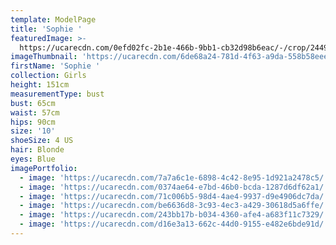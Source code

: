 ```yaml
---
template: ModelPage
title: 'Sophie '
featuredImage: >-
  https://ucarecdn.com/0efd02fc-2b1e-466b-9bb1-cb32d98b6eac/-/crop/2449x1046/0,0/-/preview/
imageThumbnail: 'https://ucarecdn.com/6de68a24-781d-4f63-a9da-558b58eee0b1/'
firstName: 'Sophie '
collection: Girls
height: 151cm
measurementType: bust
bust: 65cm
waist: 57cm
hips: 90cm
size: '10'
shoeSize: 4 US
hair: Blonde
eyes: Blue
imagePortfolio:
  - image: 'https://ucarecdn.com/7a7a6c1e-6898-4c42-8e95-1d921a2478c5/'
  - image: 'https://ucarecdn.com/0374ae64-e7bd-46b0-bcda-1287d6df62a1/'
  - image: 'https://ucarecdn.com/71c006b5-98d4-4ae4-9937-d9e4906dc7da/'
  - image: 'https://ucarecdn.com/be6636d8-3c93-4ec3-a429-30618d5a6ffe/'
  - image: 'https://ucarecdn.com/243bb17b-b034-4360-afe4-a683f11c7329/'
  - image: 'https://ucarecdn.com/d16e3a13-662c-44d0-9155-e482e6bde91d/'
---
```


